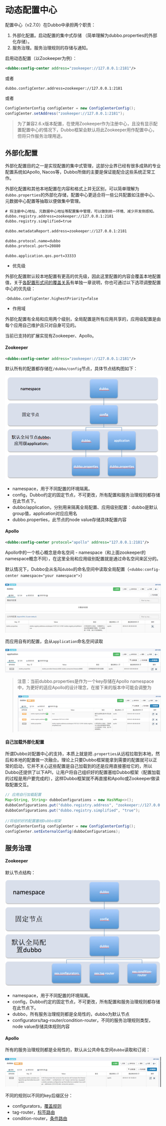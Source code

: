 # 动态配置中心

配置中心（v2.7.0）在Dubbo中承担两个职责：

1. 外部化配置。启动配置的集中式存储 （简单理解为dubbo.properties的外部化存储）。
2. 服务治理。服务治理规则的存储与通知。



启用动态配置（以Zookeeper为例）：

```xml
<dubbo:config-center address="zookeeper://127.0.0.1:2181"/>
```

或者

```properties
dubbo.configCenter.address=zookeeper://127.0.0.1:2181
```

或者

```java
ConfigCenterConfig configCenter = new ConfigCenterConfig();
configCenter.setAddress("zookeeper://127.0.0.1:2181");
```

> 为了兼容2.6.x版本配置，在使用Zookeeper作为注册中心，且没有显示配置配置中心的情况下，Dubbo框架会默认将此Zookeeper用作配置中心，但将只作服务治理用途。


## 外部化配置

外部化配置目的之一是实现配置的集中式管理，这部分业界已经有很多成熟的专业配置系统如Apollo, Nacos等，Dubbo所做的主要是保证能配合这些系统正常工作。

外部化配置和其他本地配置在内容和格式上并无区别，可以简单理解为`dubbo.properties`的外部化存储，配置中心更适合将一些公共配置如注册中心、元数据中心配置等抽取以便做集中管理。

```properties
# 将注册中心地址、元数据中心地址等配置集中管理，可以做到统一环境、减少开发侧感知。
dubbo.registry.address=zookeeper://127.0.0.1:2181
dubbo.registry.simplified=true

dubbo.metadataReport.address=zookeeper://127.0.0.1:2181

dubbo.protocol.name=dubbo
dubbo.protocol.port=20880

dubbo.application.qos.port=33333
```


- 优先级

外部化配置默认较本地配置有更高的优先级，因此这里配置的内容会覆盖本地配置值，关于[各配置形式间的覆盖关系](./configuration-load-process.md)有单独一章说明，你也可通过以下选项调整配置中心的优先级：

  ```properties
  -Ddubbo.configCenter.highestPriority=false
  ```

- 作用域

外部化配置有全局和应用两个级别，全局配置是所有应用共享的，应用级配置是由每个应用自己维护且只对自身可见的。


当前已支持的扩展实现有Zookeeper、Apollo。


#### Zookeeper

```xml
<dubbo:config-center address="zookeeper://127.0.0.1:2181"/>
```



默认所有的配置都存储在`/dubbo/config`节点，具体节点结构图如下：

![image-20190127225608553](/img/zk-configcenter.jpg)

- namespace，用于不同配置的环境隔离。
- config，Dubbo约定的固定节点，不可更改，所有配置和服务治理规则都存储在此节点下。
- dubbo/application，分别用来隔离全局配置、应用级别配置：dubbo是默认group值，application对应应用名
- dubbo.properties，此节点的node value存储具体配置内容



#### Apollo

```xml
<dubbo:config-center protocol="apollo" address="127.0.0.1:2181"/>
```

Apollo中的一个核心概念是命名空间 - namespace（和上面zookeeper的namespace概念不同），在这里全局和应用级别配置就是通过命名空间来区分的。

默认情况下，Dubbo会从名叫`dubbo`的命名空间中读取全局配置（`<dubbo:config-center namespace="your namespace">`）

![image-20190128095444169](/img/apollo-configcenter-dubbo.jpg)

而应用自有的配置，会从`application`命名空间读取

![image-20190128095659517](/img/apollo-configcenter-application.jpg)



> 注意：当前dubbo.properties是作为一个key存储在Apollo namespace中，为更好的适应Apollo的设计理念，在接下来的版本中可能会调整为
>
> ![image-20190128100058755](/img/apollo-configcenter-enhance.jpg)



#### 自己加载外部化配置

所谓Dubbo对配置中心的支持，本质上就是把`.properties`从远程拉取到本地，然后和本地的配置做一次融合。理论上只要Dubbo框架能拿到需要的配置就可以正常的启动，它并不关心这些配置是自己加载到的还是应用直接塞给它的，所以Dubbo还提供了以下API，让用户将自己组织好的配置塞给Dubbo框架（配置加载的过程是用户要完成的），这样Dubbo框架就不再直接和Apollo或Zookeeper做读取配置交互。

```java
// 应用自行加载配置
Map<String, String> dubboConfigurations = new HashMap<>();
dubboConfigurations.put("dubbo.registry.address", "zookeeper://127.0.0.1:2181");
dubboConfigurations.put("dubbo.registry.simplified", "true");

//将组织好的配置塞给Dubbo框架
ConfigCenterConfig configCenter = new ConfigCenterConfig();
configCenter.setExternalConfig(dubboConfigurations);
```



## 服务治理

#### Zookeeper

默认节点结构：

![image-20190128101129591](/img/zk-configcenter-governance.jpg)

- namespace，用于不同配置的环境隔离。
- config，Dubbo约定的固定节点，不可更改，所有配置和服务治理规则都存储在此节点下。
- dubbo，所有服务治理规则都是全局性的，dubbo为默认节点
- configurators/tag-router/condition-router，不同的服务治理规则类型，node value存储具体规则内容



#### Apollo

所有的服务治理规则都是全局性的，默认从公共命名空间`dubbo`读取和订阅：

![image-20190128100600055](/img/apollo-configcenter-governance.jpg)

不同的规则以不同的key后缀区分：

- configurators，[覆盖规则](../demos/config-rule.md)
- tag-router，[标签路由](../demos/routing-rule.md)
- condition-router，[条件路由](../demos/routing-rule.md)